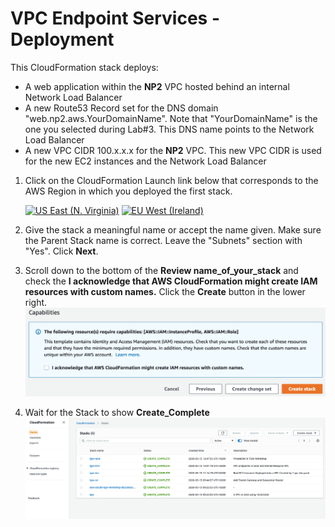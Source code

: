 # VPC Endpoint Services - Deployment

This CloudFormation stack deploys:
- A web application within the **NP2** VPC hosted behind an internal Network Load Balancer
- A new Route53 Record set for the DNS domain "web.np2.aws.YourDomainName". Note that "YourDomainName" is the one you selected during Lab#3. This DNS name points to the Network Load Balancer
- A new VPC CIDR 100.x.x.x for the **NP2** VPC. This new VPC CIDR is used for the new EC2 instances and the Network Load Balancer

1. Click on the CloudFormation Launch link below that corresponds to the AWS Region in which you deployed the first stack.

   [![US East (N. Virginia)](https://samdengler.github.io/cloudformation-launch-stack-button-svg/images/us-east-1.svg)](https://console.aws.amazon.com/cloudformation/home?region=us-east-1#/stacks/create/review?stackName=tgw-vpce&templateURL=https://aws-iberia-networking-workshop-virginia.s3.amazonaws.com/6.tgw-privatelink.yaml&param_ParentStack=tgw)
   [![EU West (Ireland)](https://samdengler.github.io/cloudformation-launch-stack-button-svg/images/eu-west-1.svg)](https://console.aws.amazon.com/cloudformation/home?region=eu-west-1#/stacks/create/review?stackName=tgw-vpce&templateURL=https://aws-iberia-networking-workshop.s3-eu-west-1.amazonaws.com/6.tgw-privatelink.yaml&param_ParentStack=tgw)
 
1. Give the stack a meaningful name or accept the name given. Make sure the Parent Stack name is correct. Leave the "Subnets" section with "Yes". Click **Next**.

1. Scroll down to the bottom of the **Review name_of_your_stack** and check the **I acknowledge that AWS CloudFormation might create IAM resources with custom names.** Click the **Create** button in the lower right.
   ![Create Stack](../images/createStack-VPCiam.png)

1. Wait for the Stack to show **Create_Complete**
   ![Stack Complete](../images/createStack-VPCEprogress.png)

